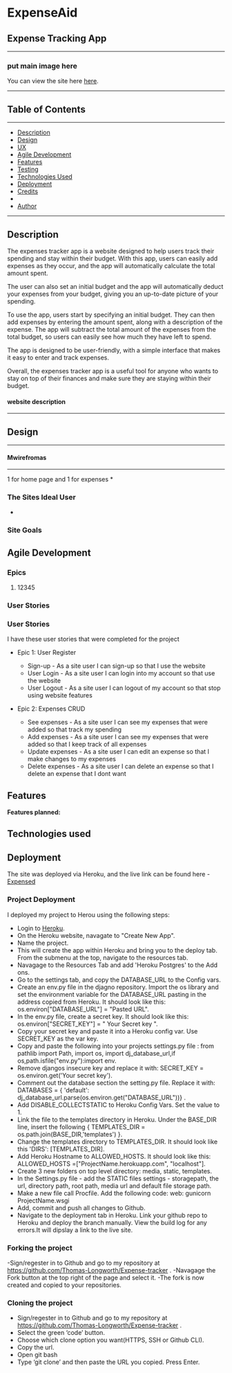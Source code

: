 # ExpenseAid

## Expense Tracking App
------------------------------------
### put main image here

You can view the site here [here](https://.herokuapp.com/). 


-----

## Table of Contents
--------------------------------------

- [Description](#description)
- [Design](#design)
- [UX](#ux)
- [Agile Development](#agile-development)
- [Features](#features)
- [Testing](#testing)
- [Technologies Used](#technologies-used)
- [Deployment](#deployment)
- [Credits](#credits)
-
- [Author ](#author)

------

## Description
The expenses tracker app is a website designed to help users track their spending and stay within their budget. With this app, users can easily add expenses as they occur, and the app will automatically calculate the total amount spent.

The user can also set an initial budget and the app will automatically deduct your expenses from your budget, giving you an up-to-date picture of your spending.

To use the app, users start by specifying an initial budget. They can then add expenses by entering the amount spent, along with a description of the expense. The app will subtract the total amount of the expenses from the total budget, so users can easily see how much they have left to spend.

The app is designed to be user-friendly, with a simple interface that makes it easy to enter and track expenses.

Overall, the expenses tracker app is a useful tool for anyone who wants to stay on top of their finances and make sure they are staying within their budget.

#### website description

-------
## Design
-------

#### Mwirefromas
---
1 for home page and 1 for expenses 
*  

### The Sites Ideal User

*
### Site Goals






## Agile Development

### Epics

1. 12345

### User Stories



### User Stories

I have these user stories that were completed for the project

- Epic 1: User Register
	*  Sign-up - As a site user I can sign-up so that I use the website
	*  User Login - As a site user I can login into my account so that use the website
    *  User Logout - As a site user I can logout of my account so that stop using website features

- Epic 2: Expenses CRUD
	*  See expenses - As a site user I can see my expenses that were added so that track my spending
	*  Add expenses - As a site user I can see my expenses that were added so that I keep track of all expenses
	*  Update expenses - As a site user I can edit an expense so that I make changes to my expenses
	*  Delete expenses - As a site user I can delete an expense so that I delete an expense that I dont want




## Features

**Features planned:**


## Technologies used

## Deployment

The site was deployed via Heroku, and the live link can be found here - [Expensed](https://dashboard.heroku.com/apps/expensed)

### Project Deployment

I deployed my project to Herou using the following steps:

- Login to [Heroku](https://www.heroku.com/).
- On the Heroku website, navagate to "Create New App".
- Name the project.
- This will create the app within Heroku and bring you to the deploy tab. From the submenu at the top, navigate to the resources tab.
- Navagage to the Resources Tab and add 'Heroku Postgres' to the Add ons.
- Go to the settings tab, and copy the DATABASE_URL to the Config vars.
- Create an env.py file in the djagno repository. Import the os library and set the environment variable for the DATABASE_URL pasting in the address copied from Heroku. It should look like this: os.environ["DATABASE_URL"] = "Pasted URL".
- In the env.py file, create a secret key. It should look like this: os.environ["SECRET_KEY"] = " Your Secret key ".
- Copy your secret key and paste it into a Heroku config var. Use SECRET_KEY as the var key.
- Copy and paste the following into your projects settings.py file : from pathlib import Path, import os, import dj_database_url,if os,path.isfile("env.py"):import env.
- Remove djangos insecure key and replace it with: SECRET_KEY = os.environ.get('Your secret key').
- Comment out the database section the setting.py file. Replace it with: DATABASES = { 'default': dj_database_url.parse(os.environ.get("DATABASE_URL"))} .
- Add DISABLE_COLLECTSTATIC to Heroku Config Vars. Set the value to 1.
- Link the file to the templates directory in Heroku. Under the BASE_DIR line, insert the following  { TEMPLATES_DIR = os.path.join(BASE_DIR,'templates') }.
- Change the templates directory to TEMPLATES_DIR. It should look like this 'DIRS': [TEMPLATES_DIR].
- Add Heroku Hostname to ALLOWED_HOSTS. It should look like this:  ALLOWED_HOSTS =["ProjectName.herokuapp.com", "localhost"].
- Create 3 new folders on top level directory: media, static, templates.
- In the Settings.py file - add the STATIC files settings - storagepath, the url, directory path, root path, media url and default file storage path.
-  Make a new file call Procfile. Add the following code: web: gunicorn ProjectName.wsgi
- Add, commit and push all changes to Github.
- Navigate to the deployment tab in Heroku. Link your github repo to Heroku and deploy the branch manually. View the build log for any errors.It will dipslay a link to the live site.


### Forking the project

 
-Sign/regester in to Github and go to my repository at https://github.com/Thomas-Longworth/Expense-tracker .
-Navagage the Fork button at the top right of the page and select it.
-The fork  is now created and copied to your repositories.


### Cloning the project
  
- Sign/regester in to Github and go to my repository at https://github.com/Thomas-Longworth/Expense-tracker .
- Select the green ‘code’ button.
- Choose which clone option you want(HTTPS, SSH or Github CLI). 
- Copy the url.
- Open git bash
- Type ‘git clone’ and then paste the URL you copied. Press Enter.

